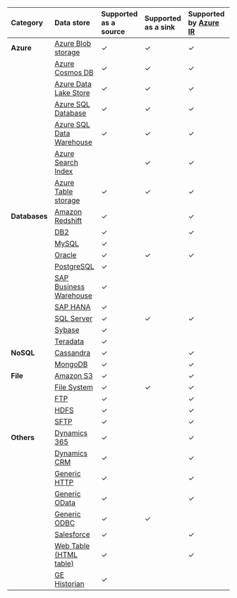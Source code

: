 | Category | Data store | Supported as a source | Supported as a sink | Supported by [Azure IR](../articles/data-factory/concepts-integration-runtime.md#azure-integration-runtime) | Supported by [Self-hosted IR](../articles/data-factory/concepts-integration-runtime.md#self-hosted-integration-runtime) |
|:--- |:--- |:--- |:--- |:--- |:--- |
| **Azure** |[Azure Blob storage](../articles/data-factory/connector-azure-blob-storage.md) |✓ |✓ |✓ |✓  |
| &nbsp; |[Azure Cosmos DB](../articles/data-factory/connector-azure-cosmos-db.md) |✓ |✓ |✓ |✓  |
| &nbsp; |[Azure Data Lake Store](../articles/data-factory/connector-azure-data-lake-store.md) |✓ |✓ |✓ |✓  |
| &nbsp; |[Azure SQL Database](../articles/data-factory/connector-azure-sql-database.md) |✓ |✓ |✓ |✓  |
| &nbsp; |[Azure SQL Data Warehouse](../articles/data-factory/connector-azure-sql-data-warehouse.md) |✓ |✓ |✓ |✓  |
| &nbsp; |[Azure Search Index](../articles/data-factory/connector-azure-search.md) | |✓ |✓ |✓  |
| &nbsp; |[Azure Table storage](../articles/data-factory/connector-azure-table-storage.md) |✓ |✓ |✓ |✓  |
| **Databases** |[Amazon Redshift](../articles/data-factory/connector-amazon-redshift.md) |✓ | |✓ |✓  |
| &nbsp; |[DB2](../articles/data-factory/connector-db2.md) |✓ | |✓ |✓  |
| &nbsp; |[MySQL](../articles/data-factory/connector-mysql.md) |✓ | | |✓  |
| &nbsp; |[Oracle](../articles/data-factory/connector-oracle.md) |✓ |✓ |✓ |✓  |
| &nbsp; |[PostgreSQL](../articles/data-factory/connector-postgresql.md) |✓ | | |✓  |
| &nbsp; |[SAP Business Warehouse](../articles/data-factory/connector-sap-business-warehouse.md) |✓ | | |✓  |
| &nbsp; |[SAP HANA](../articles/data-factory/connector-sap-hana.md) |✓ | | |✓  |
| &nbsp; |[SQL Server](../articles/data-factory/connector-sql-server.md) |✓ |✓ |✓ |✓  |
| &nbsp; |[Sybase](../articles/data-factory/connector-sybase.md) |✓ | | |✓  |
| &nbsp; |[Teradata](../articles/data-factory/connector-teradata.md) |✓ | | |✓  |
| **NoSQL** |[Cassandra](../articles/data-factory/connector-cassandra.md) |✓ | |✓ |✓  |
| &nbsp; |[MongoDB](../articles/data-factory/connector-mongodb.md) |✓ | |✓ |✓  |
| **File** |[Amazon S3](../articles/data-factory/connector-amazon-simple-storage-service.md) |✓ | |✓ |✓  |
| &nbsp; |[File System](../articles/data-factory/connector-file-system.md) |✓ |✓ |✓ |✓  |
| &nbsp; |[FTP](../articles/data-factory/connector-ftp.md) |✓ | |✓ |✓  |
| &nbsp; |[HDFS](../articles/data-factory/connector-hdfs.md) |✓ | |✓ |✓  |
| &nbsp; |[SFTP](../articles/data-factory/connector-sftp.md) |✓ | |✓ |✓  |
| **Others** |[Dynamics 365](../articles/data-factory/connector-dynamics-crm-office-365.md) |✓ | |✓ |✓  |
| &nbsp; |[Dynamics CRM](../articles/data-factory/connector-dynamics-crm-office-365.md) |✓ | |✓ |✓  |
| &nbsp; |[Generic HTTP](../articles/data-factory/connector-http.md) |✓ | |✓ |✓  |
| &nbsp; |[Generic OData](../articles/data-factory/connector-odata.md) |✓ | |✓ |✓  |
| &nbsp; |[Generic ODBC](../articles/data-factory/connector-odbc.md) |✓ |✓ | |✓  |
| &nbsp; |[Salesforce](../articles/data-factory/connector-salesforce.md) |✓ | |✓ |✓  |
| &nbsp; |[Web Table (HTML table)](../articles/data-factory/connector-web-table.md) |✓ | |✓ |✓  |
| &nbsp; |[GE Historian](../articles/data-factory/connector-odbc.md#ge-historian-store) |✓ | | |✓  |
